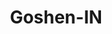 ---
title: Goshen-IN
slug: goshen-in
f_state:
- cms/state/indiana.md
f_locations:
- cms/payday-loan/advance-america-1740.md
- cms/payday-loan/cashland-9123.md
- cms/payday-loan/check-into-cash-11815.md
- cms/payday-loan/check-into-cash-11841.md
- cms/payday-loan/check-into-cash-11842.md
- cms/payday-loan/check-into-cash-11843.md
- cms/payday-loan/check-into-cash-indiana-llc-13147.md
- cms/payday-loan/checkcorp-inc-14224.md
- cms/payday-loan/checksmart-14737.md
- cms/payday-loan/checksmart-14739.md
updated-on: '2024-05-30T13:41:28.615Z'
created-on: '2024-05-30T13:41:28.615Z'
published-on: '2024-05-30T13:54:32.469Z'
f_city: Goshen
layout: '[city].html'
tags: city
---